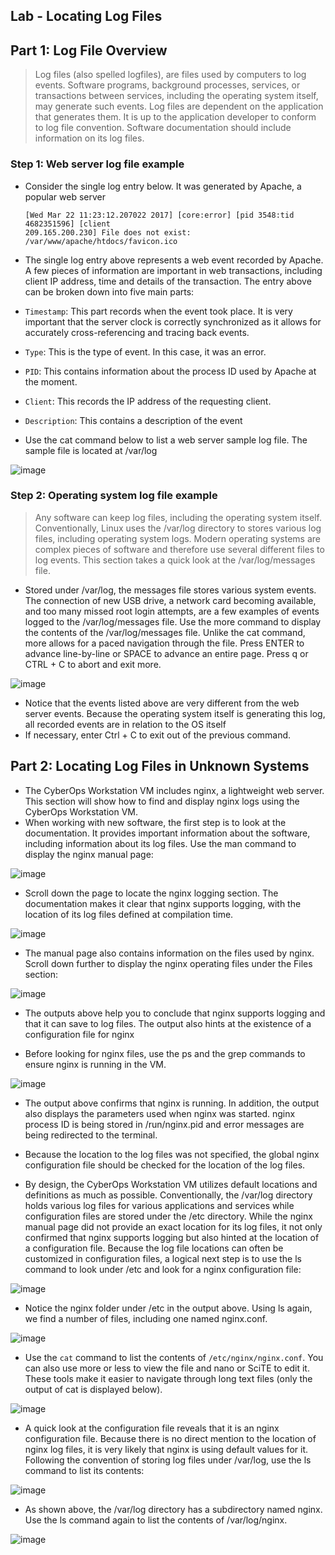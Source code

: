 ## Lab - Locating Log Files

## Part 1: Log File Overview

> Log files (also spelled logfiles), are files used by computers to log events. Software programs, background
processes, services, or transactions between services, including the operating system itself, may generate
such events. Log files are dependent on the application that generates them. It is up to the application
developer to conform to log file convention. Software documentation should include information on its log
files.

### Step 1: Web server log file example

* Consider the single log entry below. It was generated by Apache, a popular web server

      [Wed Mar 22 11:23:12.207022 2017] [core:error] [pid 3548:tid 4682351596] [client
      209.165.200.230] File does not exist: /var/www/apache/htdocs/favicon.ico

* The single log entry above represents a web event recorded by Apache. A few pieces of information are important in web transactions, including client IP address, time and details of the transaction. The entry above can be broken down into five main parts:
* `Timestamp`: This part records when the event took place. It is very important that the server clock is correctly synchronized as it allows for accurately cross-referencing and tracing back events.
* `Type`: This is the type of event. In this case, it was an error.
* `PID`: This contains information about the process ID used by Apache at the moment.
* `Client`: This records the IP address of the requesting client.
* `Description`: This contains a description of the event

* Use the cat command below to list a web server sample log file. The sample file is located at /var/log

![image](https://github.com/tousif13/CISCO_CyberOps/assets/33444140/213a614d-ac74-416a-8066-ea33ffd7f486)

### Step 2: Operating system log file example

> Any software can keep log files, including the operating system itself. Conventionally, Linux uses the /var/log
directory to stores various log files, including operating system logs. Modern operating systems are complex
pieces of software and therefore use several different files to log events. This section takes a quick look at the
/var/log/messages file.

* Stored under /var/log, the messages file stores various system events. The connection of new USB drive, a network card becoming available, and too many missed root login attempts, are a few examples of events logged to the /var/log/messages file. Use the more command to display the contents of the /var/log/messages file. Unlike the cat command, more allows for a paced navigation through the file. Press ENTER to advance line-by-line or SPACE to advance an entire page. Press q or CTRL + C to abort and exit more.

![image](https://github.com/tousif13/CISCO_CyberOps/assets/33444140/dff39aaf-51ff-48d6-bc51-0ba77d4c3c35)

* Notice that the events listed above are very different from the web server events. Because the operating system itself is generating this log, all recorded events are in relation to the OS itself
* If necessary, enter Ctrl + C to exit out of the previous command.

## Part 2: Locating Log Files in Unknown Systems

* The CyberOps Workstation VM includes nginx, a lightweight web server. This section will show how to find and display nginx logs using the CyberOps Workstation VM.
* When working with new software, the first step is to look at the documentation. It provides important information about the software, including information about its log files. Use the man command to display the nginx manual page:

![image](https://github.com/tousif13/CISCO_CyberOps/assets/33444140/796e1c3f-3068-4122-8362-de533a9f5d55)

* Scroll down the page to locate the nginx logging section. The documentation makes it clear that nginx supports logging, with the location of its log files defined at compilation time.

![image](https://github.com/tousif13/CISCO_CyberOps/assets/33444140/11597d37-f71d-49cf-b07e-3d9508d5cdf7)

* The manual page also contains information on the files used by nginx. Scroll down further to display the nginx operating files under the Files section:

![image](https://github.com/tousif13/CISCO_CyberOps/assets/33444140/9c6c2dd6-5296-4bf2-bc2b-b76d15a286d1)

* The outputs above help you to conclude that nginx supports logging and that it can save to log files. The output also hints at the existence of a configuration file for nginx

* Before looking for nginx files, use the ps and the grep commands to ensure nginx is running in the VM.

![image](https://github.com/tousif13/CISCO_CyberOps/assets/33444140/632faf9a-b854-4b9f-acff-0c62db2b3f79)

* The output above confirms that nginx is running. In addition, the output also displays the parameters used when nginx was started. nginx process ID is being stored in /run/nginx.pid and error messages are being redirected to the terminal. 
* Because the location to the log files was not specified, the global nginx configuration file should be checked for the location of the log files.

* By design, the CyberOps Workstation VM utilizes default locations and definitions as much as possible. Conventionally, the /var/log directory holds various log files for various applications and services while configuration files are stored under the /etc directory. While the nginx manual page did not provide an exact location for its log files, it not only confirmed that nginx supports logging but also hinted at the location of a configuration file. Because the log file locations can often be customized in configuration files, a logical next step is to use the ls command to look under /etc and look for a nginx configuration file:

![image](https://github.com/tousif13/CISCO_CyberOps/assets/33444140/e256743a-bff9-44af-b0f1-420fd0037b94)

* Notice the nginx folder under /etc in the output above. Using ls again, we find a number of files, including one named nginx.conf.

![image](https://github.com/tousif13/CISCO_CyberOps/assets/33444140/fa7caa4f-8ae3-443f-9e26-52638eab1fe1)

* Use the `cat` command to list the contents of `/etc/nginx/nginx.conf`. You can also use more or less to view the file and nano or SciTE to edit it. These tools make it easier to navigate through long text files (only the output of cat is displayed below).

![image](https://github.com/tousif13/CISCO_CyberOps/assets/33444140/4cf81a1e-103e-40e4-bc68-d36dacf3679b)

* A quick look at the configuration file reveals that it is an nginx configuration file. Because there is no direct mention to the location of nginx log files, it is very likely that nginx is using default values for it. Following the convention of storing log files under /var/log, use the ls command to list its contents:

![image](https://github.com/tousif13/CISCO_CyberOps/assets/33444140/c580d120-18e9-4fc7-ba95-3d01a68d118d)

* As shown above, the /var/log directory has a subdirectory named nginx. Use the ls command again to list the contents of /var/log/nginx.

![image](https://github.com/tousif13/CISCO_CyberOps/assets/33444140/7ac01801-c14b-48b2-b6c3-0e210534c6f7)
